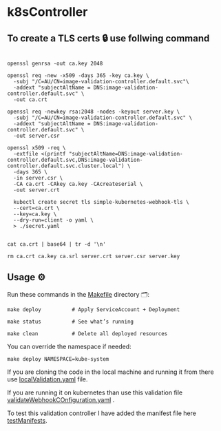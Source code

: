 # k8sController

## To create a TLS certs 🔒 use follwing command

```

openssl genrsa -out ca.key 2048

openssl req -new -x509 -days 365 -key ca.key \
  -subj "/C=AU/CN=image-validation-controller.default.svc"\
  -addext "subjectAltName = DNS:image-validation-controller.default.svc" \
  -out ca.crt

openssl req -newkey rsa:2048 -nodes -keyout server.key \
  -subj "/C=AU/CN=image-validation-controller.default.svc" \
  -addext "subjectAltName = DNS:image-validation-controller.default.svc" \
  -out server.csr

openssl x509 -req \
  -extfile <(printf "subjectAltName=DNS:image-validation-controller.default.svc,DNS:image-validation-controller.default.svc.cluster.local") \
  -days 365 \
  -in server.csr \
  -CA ca.crt -CAkey ca.key -CAcreateserial \
  -out server.crt

  kubectl create secret tls simple-kubernetes-webhook-tls \
  --cert=ca.crt \
  --key=ca.key \
  --dry-run=client -o yaml \
  > ./secret.yaml


cat ca.crt | base64 | tr -d '\n'

rm ca.crt ca.key ca.srl server.crt server.csr server.key
```

## Usage ⚙️

Run these commands in the [Makefile](./Makefile) directory 🗂️:

`make deploy          # Apply ServiceAccount + Deployment`

`make status          # See what’s running`

`make clean           # Delete all deployed resources`

You can override the namespace if needed:

`make deploy NAMESPACE=kube-system`


If you are cloning the code in the local machine and running it from there use [localValidation.yaml](manifest/localValidation.yaml) file.

If you are running it on kubernetes than use this validation file [validateWebhookCOnfiguration.yaml](manifest/validateWebhookCOnfiguration.yaml) .

To test this validation controller I have added the manifest file here [testManifests](manifest/testManifests).